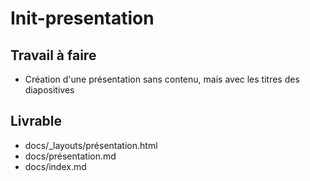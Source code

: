 # Init-presentation 

## Travail à faire

- Création d'une présentation sans contenu, mais avec les titres des diapositives 
## Livrable
- docs/_layouts/présentation.html
- docs/présentation.md
- docs/index.md 